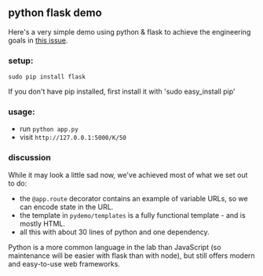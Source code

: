 ## python flask demo

Here's a very simple demo using python & flask to achieve the engineering goals in [this issue](https://github.com/GRIFFINCollaboration/beamCompanionExplorer/issues/2).

### setup:

`sudo pip install flask`

If you don't have pip installed, first install it with 'sudo easy_install pip'

### usage:

 - run `python app.py`
 - visit `http://127.0.0.1:5000/K/50`

### discussion

While it may look a little sad now, we've achieved most of what we set out to do:

 - the `@app.route` decorator contains an example of variable URLs, so we can encode state in the URL.
 - the template in `pydemo/templates` is a fully functional template - and is mostly HTML.
 - all this with about 30 lines of python and one dependency.

Python is a more common language in the lab than JavaScript (so maintenance will be easier with flask than with node), but still offers modern and easy-to-use web frameworks.